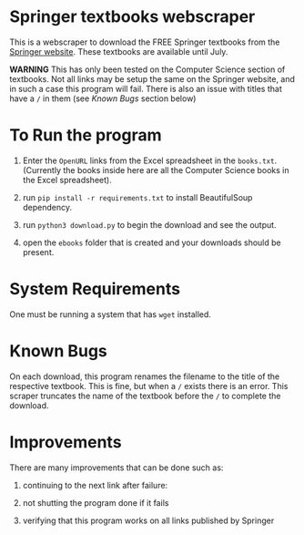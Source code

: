 # Springer textbooks webscraper

This is a webscraper to download the FREE Springer textbooks from the [Springer website](https://docs.google.com/spreadsheets/d/1JG1J1pynfh0NLWVsDX8Y9MhJoHSVoQX95IrU9uv4Qnw/edit#gid=1612330180). These textbooks are available until July.

**WARNING** This has only been tested on the Computer Science section of textbooks. Not all links may be setup the same on the Springer website, and in such a case this program will fail. There is also an issue with titles that have a `/` in them (see *Known Bugs* section below)

# To Run the program

1) Enter the `OpenURL` links from the Excel spreadsheet in the `books.txt`. (Currently the books inside here are all the Computer Science books in the Excel spreadsheet).

2) run `pip install -r requirements.txt` to install BeautifulSoup dependency.

3) run `python3 download.py` to begin the download and see the output.

4) open the `ebooks` folder that is created and your downloads should be present.

# System Requirements
One must be running a system that has `wget` installed.

# Known Bugs
On each download, this program renames the filename to the title of the respective textbook.
This is fine, but when a `/` exists there is an error. This scraper truncates the name of the textbook before the `/` to complete the download.

# Improvements
There are many improvements that can be done such as:

1) continuing to the next link after failure:

2) not shutting the program done if it fails

3) verifying that this program works on all links published by Springer
